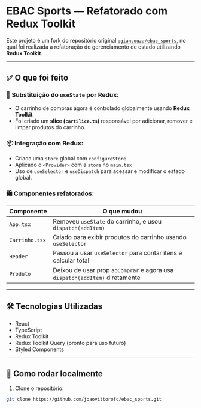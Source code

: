 # EBAC Sports — Refatorado com Redux Toolkit

Este projeto é um fork do repositório original [`ogiansouza/ebac_sports`](https://github.com/ogiansouza/ebac_sports), no qual foi realizada a refatoração do gerenciamento de estado utilizando **Redux Toolkit**.

---

## ✅ O que foi feito

### 🔄 Substituição do `useState` por Redux:
- O carrinho de compras agora é controlado globalmente usando **Redux Toolkit**.
- Foi criado um **slice (`cartSlice.ts`)** responsável por adicionar, remover e limpar produtos do carrinho.

### 📦 Integração com Redux:
- Criada uma `store` global com `configureStore`
- Aplicado o `<Provider>` com a `store` no `main.tsx`
- Uso de `useSelector` e `useDispatch` para acessar e modificar o estado global.

### 🛍️ Componentes refatorados:
| Componente | O que mudou |
|------------|--------------|
| `App.tsx` | Removeu `useState` do carrinho, e usou `dispatch(addItem)` |
| `Carrinho.tsx` | Criado para exibir produtos do carrinho usando `useSelector` |
| `Header` | Passou a usar `useSelector` para contar itens e calcular total |
| `Produto` | Deixou de usar prop `aoComprar` e agora usa `dispatch(addItem)` diretamente |

---

## 🛠️ Tecnologias Utilizadas

- React
- TypeScript
- Redux Toolkit
- Redux Toolkit Query (pronto para uso futuro)
- Styled Components

---

## 🚀 Como rodar localmente

1. Clone o repositório:
```bash
git clone https://github.com/joaovittorofc/ebac_sports.git
